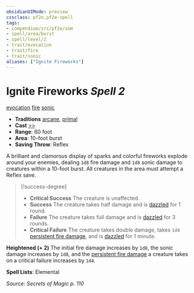 ```yaml
---
obsidianUIMode: preview
cssclass: pf2e,pf2e-spell
tags:
- compendium/src/pf2e/som
- spell/area/burst
- spell/level/2
- trait/evocation
- trait/fire
- trait/sonic
aliases: ["Ignite Fireworks"]
---
```

# Ignite Fireworks *Spell 2*   
[evocation](evocation.md "Evocation School Trait")  [fire](fire.md "Fire Energy & Element Trait")  [sonic](sonic.md "Sonic Energy & Element Trait")  

- **Traditions** [arcane](arcane.md "Arcane Tradition Trait"), [primal](primal.md "Primal Tradition Trait")
- **Cast** [>>](chapter-9-playing-the-game.md#Actions "Two-Action") 
- **Range**: 60 foot
- **Area**: 10-foot burst
- **Saving Throw**: Reflex

A brilliant and clamorous display of sparks and colorful fireworks explode around your enemies, dealing `1d8` fire damage and `1d8` sonic damage to creatures within a 10-foot burst. All creatures in the area must attempt a Reflex save.

> [!success-degree] 
> - **Critical Success** The creature is unaffected.
> - **Success** The creature takes half damage and is [dazzled](conditions.md#Dazzled) for 1 round.
> - **Failure** The creature takes full damage and is [dazzled](conditions.md#Dazzled) for 3 rounds.
> - **Critical Failure** The creature takes double damage, takes `1d4` [persistent fire damage](conditions.md#Persistent%20Damage), and is [dazzled](conditions.md#Dazzled) for 1 minute.

**Heightened (+ 2)** The initial fire damage increases by `1d8`, the sonic damage increases by `1d8`, and the [persistent fire damage](conditions.md#Persistent%20Damage) a creature takes on a critical failure increases by `1d4`.

**Spell Lists**: Elemental

*Source: Secrets of Magic p. 110*